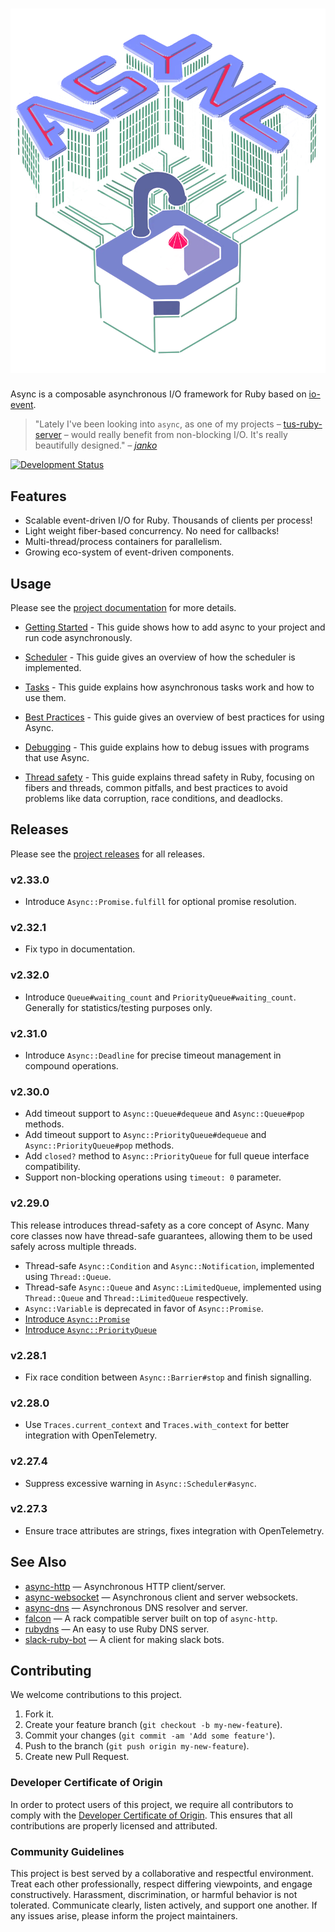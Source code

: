 # ![Async](assets/logo.webp)

Async is a composable asynchronous I/O framework for Ruby based on [io-event](https://github.com/socketry/io-event).

> "Lately I've been looking into `async`, as one of my projects –
> [tus-ruby-server](https://github.com/janko/tus-ruby-server) – would really benefit from non-blocking I/O. It's really
> beautifully designed." *– [janko](https://github.com/janko)*

[![Development Status](https://github.com/socketry/async/workflows/Test/badge.svg)](https://github.com/socketry/async/actions?workflow=Test)

## Features

  - Scalable event-driven I/O for Ruby. Thousands of clients per process\!
  - Light weight fiber-based concurrency. No need for callbacks\!
  - Multi-thread/process containers for parallelism.
  - Growing eco-system of event-driven components.

## Usage

Please see the [project documentation](https://socketry.github.io/async/) for more details.

  - [Getting Started](https://socketry.github.io/async/guides/getting-started/index) - This guide shows how to add async to your project and run code asynchronously.

  - [Scheduler](https://socketry.github.io/async/guides/scheduler/index) - This guide gives an overview of how the scheduler is implemented.

  - [Tasks](https://socketry.github.io/async/guides/tasks/index) - This guide explains how asynchronous tasks work and how to use them.

  - [Best Practices](https://socketry.github.io/async/guides/best-practices/index) - This guide gives an overview of best practices for using Async.

  - [Debugging](https://socketry.github.io/async/guides/debugging/index) - This guide explains how to debug issues with programs that use Async.

  - [Thread safety](https://socketry.github.io/async/guides/thread-safety/index) - This guide explains thread safety in Ruby, focusing on fibers and threads, common pitfalls, and best practices to avoid problems like data corruption, race conditions, and deadlocks.

## Releases

Please see the [project releases](https://socketry.github.io/async/releases/index) for all releases.

### v2.33.0

  - Introduce `Async::Promise.fulfill` for optional promise resolution.

### v2.32.1

  - Fix typo in documentation.

### v2.32.0

  - Introduce `Queue#waiting_count` and `PriorityQueue#waiting_count`. Generally for statistics/testing purposes only.

### v2.31.0

  - Introduce `Async::Deadline` for precise timeout management in compound operations.

### v2.30.0

  - Add timeout support to `Async::Queue#dequeue` and `Async::Queue#pop` methods.
  - Add timeout support to `Async::PriorityQueue#dequeue` and `Async::PriorityQueue#pop` methods.
  - Add `closed?` method to `Async::PriorityQueue` for full queue interface compatibility.
  - Support non-blocking operations using `timeout: 0` parameter.

### v2.29.0

This release introduces thread-safety as a core concept of Async. Many core classes now have thread-safe guarantees, allowing them to be used safely across multiple threads.

  - Thread-safe `Async::Condition` and `Async::Notification`, implemented using `Thread::Queue`.
  - Thread-safe `Async::Queue` and `Async::LimitedQueue`, implemented using `Thread::Queue` and `Thread::LimitedQueue` respectively.
  - `Async::Variable` is deprecated in favor of `Async::Promise`.
  - [Introduce `Async::Promise`](https://socketry.github.io/async/releases/index#introduce-async::promise)
  - [Introduce `Async::PriorityQueue`](https://socketry.github.io/async/releases/index#introduce-async::priorityqueue)

### v2.28.1

  - Fix race condition between `Async::Barrier#stop` and finish signalling.

### v2.28.0

  - Use `Traces.current_context` and `Traces.with_context` for better integration with OpenTelemetry.

### v2.27.4

  - Suppress excessive warning in `Async::Scheduler#async`.

### v2.27.3

  - Ensure trace attributes are strings, fixes integration with OpenTelemetry.

## See Also

  - [async-http](https://github.com/socketry/async-http) — Asynchronous HTTP client/server.
  - [async-websocket](https://github.com/socketry/async-websocket) — Asynchronous client and server websockets.
  - [async-dns](https://github.com/socketry/async-dns) — Asynchronous DNS resolver and server.
  - [falcon](https://github.com/socketry/falcon) — A rack compatible server built on top of `async-http`.
  - [rubydns](https://github.com/ioquatix/rubydns) — An easy to use Ruby DNS server.
  - [slack-ruby-bot](https://github.com/slack-ruby/slack-ruby-bot) — A client for making slack bots.

## Contributing

We welcome contributions to this project.

1.  Fork it.
2.  Create your feature branch (`git checkout -b my-new-feature`).
3.  Commit your changes (`git commit -am 'Add some feature'`).
4.  Push to the branch (`git push origin my-new-feature`).
5.  Create new Pull Request.

### Developer Certificate of Origin

In order to protect users of this project, we require all contributors to comply with the [Developer Certificate of Origin](https://developercertificate.org/). This ensures that all contributions are properly licensed and attributed.

### Community Guidelines

This project is best served by a collaborative and respectful environment. Treat each other professionally, respect differing viewpoints, and engage constructively. Harassment, discrimination, or harmful behavior is not tolerated. Communicate clearly, listen actively, and support one another. If any issues arise, please inform the project maintainers.
